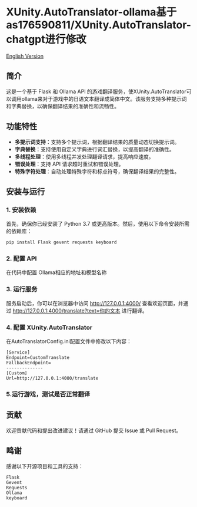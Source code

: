 # XUnity.AutoTranslator-ollama基于as176590811/XUnity.AutoTranslator-chatgpt进行修改
[English Version](README_en.md)

## 简介
这是一个基于 Flask 和 Ollama API 的游戏翻译服务，使XUnity.AutoTranslator可以调用ollama来对于游戏中的日语文本翻译成简体中文。该服务支持多种提示词和字典替换，以确保翻译结果的准确性和流畅性。

## 功能特性

- **多提示词支持**：支持多个提示词，根据翻译结果的质量动态切换提示词。
- **字典替换**：支持使用自定义字典进行词汇替换，以提高翻译的准确性。
- **多线程处理**：使用多线程并发处理翻译请求，提高响应速度。
- **错误处理**：支持 API 请求超时重试和错误处理。
- **特殊字符处理**：自动处理特殊字符和标点符号，确保翻译结果的完整性。

## 安装与运行

### 1. 安装依赖

首先，确保你已经安装了 Python 3.7 或更高版本。然后，使用以下命令安装所需的依赖库：

```bash
pip install Flask gevent requests keyboard
```

### 2. 配置 API

在代码中配置 Ollama相应的地址和模型名称

### 3. 运行服务

服务启动后，你可以在浏览器中访问 http://127.0.0.1:4000/ 查看欢迎页面，并通过 http://127.0.0.1:4000/translate?text=你的文本 进行翻译。

### 4. 配置 XUnity.AutoTranslator

在AutoTranslatorConfig.ini配置文件中修改以下内容：

```
[Service]
Endpoint=CustomTranslate
FallbackEndpoint=
--------------
[Custom]
Url=http://127.0.0.1:4000/translate
```
### 5.运行游戏，测试是否正常翻译

## 贡献

欢迎贡献代码和提出改进建议！请通过 GitHub 提交 Issue 或 Pull Request。

## 鸣谢

感谢以下开源项目和工具的支持：
```
Flask
Gevent
Requests
Ollama
keyboard
```
